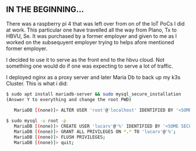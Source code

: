 ## IN THE BEGINNING...

There was a raspberry pi 4 that was left over from on of the IoT PoCs I did at work. This particular one have travelled all the way from Plano, Tx to HBVU, Se. It was purchased by a former employer and given to me as I worked on the subsequyent employer trying to helps afore mentioned former employer.  

I decided to use it to serve as the front end to the hbvu cloud. Not something one would do if one was expecting to serve a lot of traffic.  

I deployed nginx as a proxy server and later Maria Db to back up my k3s Cluster. This is what i did:  
  
 ``` bash  
$ sudo apt install mariadb-server && sudo mysql_secure_installation 
(Answer Y to everything and change the root PWD)
  
	MariaDB [(none)]> ALTER USER 'root'@'localhost' IDENTIFIED BY '<SOME MORE SECURE PWD>';

$ sudo mysql -u root -p
	MariaDB [(none)]> CREATE USER 'lucarv'@'%' IDENTIFIED BY '<SOME SECURE ish PWD>';
    MariaDB [(none)]> GRANT ALL PRIVILEGES ON *.* TO 'lucarv'@'%';
    MariaDB [(none)]> FLUSH PRIVILEGES;
    MariaDB [(none)]> quit;
 ```